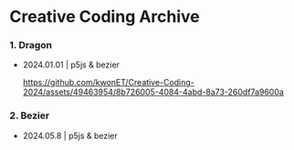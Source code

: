 # Creative Coding Archive

### 1. Dragon

- 2024.01.01 | p5js & bezier

  https://github.com/kwonET/Creative-Coding-2024/assets/49463954/8b726005-4084-4abd-8a73-260df7a9600a

### 2. Bezier

- 2024.05.8 | p5js & bezier
